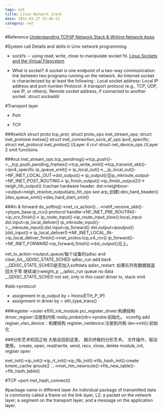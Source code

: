 ```yaml
---
tags: net
title: Linux Network stack
date: 2015-02-27 15:46:13
category: net
---
```


#Reference
[Understanding TCP/IP Network Stack & Writing Network Apps](http://www.cubrid.org/blog/dev-platform/understanding-tcp-ip-network-stack/#.VB6Vx9c6mKc.twitter)

#System call
Details and skills in Unix network programming.
* sockfs -- using read, write, close to manipulate socket fd.
[Linux Sockets and the Virtual Filesystem](http://isomerica.net/~dpn/socket_vfs.pdf)

* What is socket?
A socket is one endpoint of a two-way communication link between two programs running on the network.
An Internet socket is characterized by at least the following :
Local socket address: Local IP address and port number
Protocol: A transport protocol (e.g., TCP, UDP, raw IP, or others).
Remote socket address, if connected to another socket.
struct sockaddr

#Transport layer
* Port


* TCP



###switch
struct proto tcp_prot;
struct proto_ops inet_stream_ops;
struct inet_protosw inetsw[]
struct inet_connection_sock_af_ops ipv4_specific;
struct net_protocol inet_protos[] //Layer 4 rcv!
struct net_device_ops //Layer 2 xmit functions.

###out
inet_stream_ops.tcp_sendmsg()->tcp_push()->__tcp_push_pending_frames()->tcp_write_xmit()->tcp_transmit_skb()->ipv4_specific.ip_queue_xmit()->
ip_local_out()->__ip_local_out()->NF_INET_LOCAL_OUT->dst_output()->
ip_output()见ip_mkroute_output->NF_INET_POST_ROUTING->
ip_finish_output()->ip_finish_output2()->
							neigh_hh_output() /cachae hardware header.
							dst->neighbour->output=neigh_resolve_output(arp_hh_ops see arp_创建):dev_hard_header()
}dev_queue_xmit()->dev_hard_start_xmit()

###in & forward
do_softirq()->net_rx_action()...->netif_receive_skb()->ptype_base.ip_rcv():protocol handler->NF_INET_PRE_ROUTING->ip_rcv_finish()->
ip_route_input()->ip_route_input_slow():local_input dst.input=ip_local_deliver()
										ip_mkroute_input()->__mkroute_input():dst.input=ip_forward() dst.output=ipoutput()
}dst_input()->
ip_local_deliver()->NF_INET_LOCAL_IN->ip_local_deliver_finish()->inet_protos.tcp_v4_rcv()
ip_forward()->NF_INET_FORWARD->ip_forward_finish()->dst_output()见上。

net_tx_action->output_queue/每个设备的qdisc and  clear_bit__QDISC_STATE_SCHED qdisc_run add back
__QDISC_STATE_SCHED是否加入softdata
qdisc_restart: 如果队列有数据就返回大于零 继续减小weight_p
__qdisc_run queue no data __QDISC_STATE_SCHED not set, only in this case!
driver tx, stack xmit

#skb->protocol
+ assignment in ip_output by = htons(ETH_P_IP)
+ assignment in  driver by = eth_type_trans()


###register
=outer
e100_init_module	pci_register_driver:构建结构	driver_regiser:注册到内核	really_probe()drv->probe:初始化。
vconfig add		regiser_vlan_device：构建结构	register_netdevice:注册到内核	dev->init():初始化


###分形艺术轮回之地
大抵会回到这里。
揭示终极的分形艺术。
文件操作，驱动使用，
create,			open,	read/write, send, recv, close, delete
module_init, regiser	open				

inet_init()->ip_init()->ip_rt_init()->ip_fib_init()->fib_hash_init():create kmem_cache
iproute2 ...->inet_rtm_newroute()->fib_new_table()->fib_hash_table()

#TCP
=port
inet_hash_connect()

#package name in different layer
An individual package of transmitted data is commonly called a frame on the link layer, L2; 
a packet on the network layer; a segment on the transport layer; and a message on the application layer.
